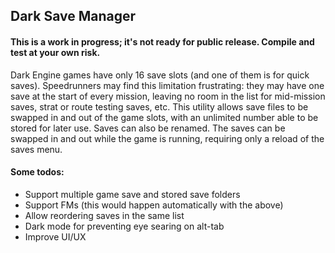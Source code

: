 ## Dark Save Manager

#### This is a work in progress; it's not ready for public release. Compile and test at your own risk.

Dark Engine games have only 16 save slots (and one of them is for quick saves). Speedrunners may find this limitation frustrating: they may have one save at the start of every mission, leaving no room in the list for mid-mission saves, strat or route testing saves, etc. This utility allows save files to be swapped in and out of the game slots, with an unlimited number able to be stored for later use. Saves can also be renamed. The saves can be swapped in and out while the game is running, requiring only a reload of the saves menu.

#### Some todos:
- Support multiple game save and stored save folders
- Support FMs (this would happen automatically with the above)
- Allow reordering saves in the same list
- Dark mode for preventing eye searing on alt-tab
- Improve UI/UX